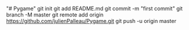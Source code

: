 "# Pygame"  git init git add README.md git commit -m "first commit" git branch -M master git remote add origin https://github.com/julienPalleau/Pygame.git git push -u origin master
